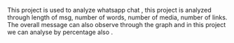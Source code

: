 This project is used to analyze whatsapp chat , this project is analyzed through length of msg, number of words, number of media, number of links.
The overall message can also observe through the graph and in this project we can analyse by percentage also .
